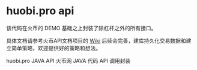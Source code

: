 # huobi.pro api

该代码在火币的 DEMO 基础之上封装了除杠杆之外的所有接口。

具体文档请参考火币API文档项目的 [Wiki](https://github.com/huobiapi/API_Docs/wiki)
后续会完善，建库持久化交易数据和建立简单策略，欢迎提供好的策略和想法。

huobi.pro  JAVA API 火币网 JAVA 代码 API 调用封装
